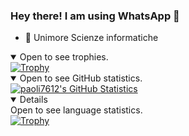### Hey there! I am using WhatsApp 👋

<!--
**paoli7612/paoli7612** is a ✨ _special_ ✨ repository because its `README.md` (this file) appears on your GitHub profile.

Here are some ideas to get you started:

- 🔭 I’m currently working on ...
- 🌱 I’m currently learning ...
- 👯 I’m looking to collaborate on ...
- 🤔 I’m looking for help with ...
- 💬 Ask me about ...
- 📫 How to reach me: ...
- 😄 Pronouns: ...
- ⚡ Fun fact: ...
-->

- 🤔 Unimore Scienze informatiche

<details open>
  <summary>Open to see trophies.</summary>
  <a href="https://github.com/ryo-ma/github-profile-trophy">
    <img src="https://github-profile-trophy.vercel.app/?username=paoli7612&theme=onedark" alt="Trophy" />
  </a>
</details>

<details open>
  <summary>Open to see GitHub statistics.</summary>
  <a href="https://github.com/anuraghazra/github-readme-stats">
    <img src="https://github-readme-stats.vercel.app/api?username=paoli7612&show_icons=true&theme=onedark&count_private=true" alt="paoli7612's GitHub Statistics" />
  <a/>
</details>

<details open>
  <summary>Open to see language statistics.</summary>
  <a href="https://github.com/anuraghazra/github-readme-stats">
    <img src="https://github-readme-stats.vercel.app/api/top-langs/?username=paoli7612&theme=onedark" alt="Trophy" />
   </a>
</details>
